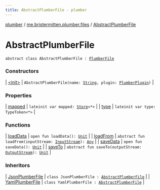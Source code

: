 ```yaml
---
title: AbstractPlumberFile - plumber
---
```


[plumber](../../index.html) / [me.bristermitten.plumber.files](../index.html) / [AbstractPlumberFile](./index.html)

# AbstractPlumberFile

`abstract class AbstractPlumberFile : `[`PlumberFile`](../-plumber-file/index.html)

### Constructors

| [&lt;init&gt;](-init-.html) | `AbstractPlumberFile(name: `[`String`](https://kotlinlang.org/api/latest/jvm/stdlib/kotlin/-string/index.html)`, plugin: `[`PlumberPlugin`](../../me.bristermitten.plumber/-plumber-plugin/index.html)`)` |

### Properties

| [mapped](mapped.html) | `lateinit var mapped: `[`Store`](../-store/index.html)`<*>` |
| [type](type.html) | `lateinit var type: TypeToken<*>` |

### Functions

| [loadData](load-data.html) | `open fun loadData(): `[`Unit`](https://kotlinlang.org/api/latest/jvm/stdlib/kotlin/-unit/index.html) |
| [loadFrom](load-from.html) | `abstract fun loadFrom(inputStream: `[`InputStream`](https://docs.oracle.com/javase/6/docs/api/java/io/InputStream.html)`): `[`Any`](https://kotlinlang.org/api/latest/jvm/stdlib/kotlin/-any/index.html) |
| [saveData](save-data.html) | `open fun saveData(): `[`Unit`](https://kotlinlang.org/api/latest/jvm/stdlib/kotlin/-unit/index.html) |
| [saveTo](save-to.html) | `abstract fun saveTo(outputStream: `[`OutputStream`](https://docs.oracle.com/javase/6/docs/api/java/io/OutputStream.html)`): `[`Unit`](https://kotlinlang.org/api/latest/jvm/stdlib/kotlin/-unit/index.html) |

### Inheritors

| [JsonPlumberFile](../-json-plumber-file/index.html) | `class JsonPlumberFile : `[`AbstractPlumberFile`](./index.html) |
| [YamlPlumberFile](../-yaml-plumber-file/index.html) | `class YamlPlumberFile : `[`AbstractPlumberFile`](./index.html) |

